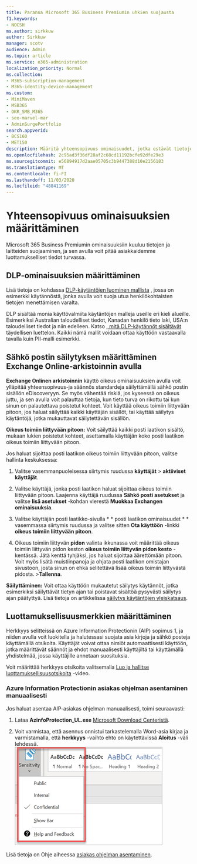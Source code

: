 ```yaml
---
title: Paranna Microsoft 365 Business Premiumin uhkien suojausta
f1.keywords:
- NOCSH
ms.author: sirkkuw
author: Sirkkuw
manager: scotv
audience: Admin
ms.topic: article
ms.service: o365-administration
localization_priority: Normal
ms.collection:
- M365-subscription-management
- M365-identity-device-management
ms.custom:
- MiniMaven
- MSB365
- OKR_SMB_M365
- seo-marvel-mar
- AdminSurgePortfolio
search.appverid:
- BCS160
- MET150
description: Määritä yhteensopivuus ominaisuudet, jotka estävät tietojen menettämisen ja auttavat pitämään asiakkaiden luottamukselliset tiedot turvassa.
ms.openlocfilehash: 2c95ad3f36df28af2c68cd11192bcfe92dfe29e3
ms.sourcegitcommit: e56894917d2aae05705c3b9447388d10e2156183
ms.translationtype: MT
ms.contentlocale: fi-FI
ms.lasthandoff: 11/03/2020
ms.locfileid: "48841169"
---
```

# <a name="set-up-compliance-features"></a>Yhteensopivuus ominaisuuksien määrittäminen

Microsoft 365 Business Premiumin ominaisuuksiin kuuluu tietojen ja laitteiden suojaaminen, ja sen avulla voit pitää asiakkaidemme luottamukselliset tiedot turvassa.

## <a name="set-up-dlp-features"></a>DLP-ominaisuuksien määrittäminen

Lisä tietoja on kohdassa [DLP-käytäntöjen luominen mallista](https://docs.microsoft.com/microsoft-365/compliance/create-a-dlp-policy-from-a-template) , jossa on esimerkki käytännöstä, jonka avulla voit suoja utua henkilökohtaisten tietojen menettämisen varalta. 
  
DLP sisältää monia käyttövalmiita käytäntöjen malleja useille eri kieli alueille. Esimerkiksi Australian taloudelliset tiedot, Kanadan henkilö tieto laki, USA:n taloudelliset tiedot ja niin edelleen. Katso [, mitä DLP-käytännöt sisältävät](https://docs.microsoft.com/microsoft-365/compliance/what-the-dlp-policy-templates-include) täydellisen luettelon. Kaikki nämä mallit voidaan ottaa käyttöön vastaavalla tavalla kuin PII-malli esimerkki. 
  
## <a name="set-up-email-retention-with-exchange-online-archiving"></a>Sähkö postin säilytyksen määrittäminen Exchange Online-arkistoinnin avulla

 **Exchange Onlinen arkistoinnin** käyttö oikeus ominaisuuksien avulla voit ylläpitää yhteensopivuus-ja säännös standardeja säilyttämällä sähkö postin sisällön eDiscoveryyn. Se myös vähentää riskiä, jos kyseessä on oikeus juttu, ja sen avulla voit palauttaa tietoja, kun tieto turva on rikottu tai kun sinun on palautettava poistetut kohteet. Voit käyttää oikeus toimiin liittyvään pitoon, jos haluat säilyttää kaikki käyttäjän sisällöt, tai käyttää säilytys käytäntöjä, jotka mukauttavat säilytettävän sisällön.
  
**Oikeus toimiin liittyvään pitoon:** Voit säilyttää kaikki posti laatikon sisältö, mukaan lukien poistetut kohteet, asettamalla käyttäjän koko posti laatikon oikeus toimiin liittyvään pitoon. 
    
Jos haluat sijoittaa posti laatikon oikeus toimiin liittyvään pitoon, valitse hallinta keskuksessa:
    
1. Valitse vasemmanpuoleisessa siirtymis ruudussa **käyttäjät** \> **aktiiviset käyttäjät**.
    
2. Valitse käyttäjä, jonka posti laatikon haluat sijoittaa oikeus toimiin liittyvään pitoon. Laajenna käyttäjä ruudussa **Sähkö posti asetukset** ja valitse **lisä asetukset** -kohdan vierestä **Muokkaa Exchangen ominaisuuksia**.
    
3. Valitse käyttäjän posti laatikko-sivulla * * posti laatikon ominaisuudet * * vasemmassa siirtymis ruudussa ja valitse sitten **Ota käyttöön** -linkki **oikeus toimiin liittyvään pitoon**.
    
4. Oikeus toimiin liittyvän **pidon** valinta ikkunassa voit määrittää oikeus toimiin liittyvän pidon keston **oikeus toimiin liittyvän pidon kesto** -kentässä. Jätä kenttä tyhjäksi, jos haluat sijoittaa äärettömään pitoon. Voit myös lisätä muistiinpanoja ja ohjata posti laatikon omistajan sivustoon, josta sinun on ehkä selitettävä lisää oikeus toimiin liittyvästä pidosta. \>**Tallenna**.
    
**Säilyttäminen:** Voit ottaa käyttöön mukautetut säilytys käytännöt, jotka esimerkiksi säilyttävät tietyn ajan tai poistavat sisältöä pysyvästi säilytys ajan päätyttyä. Lisä tietoja on artikkelissa [säilytys käytäntöjen yleiskatsaus](https://docs.microsoft.com/microsoft-365/compliance/retention-policies).

## <a name="set-up-sensitivity-labels"></a>Luottamuksellisuusmerkkien määrittäminen

Herkkyys selitteissä on Azure Information Protectionin (AIP) sopimus 1, ja niiden avulla voit luokitella ja halutessasi suojata asia kirjoja ja sähkö posteja käyttämällä otsikoita. Käyttäjät voivat ottaa nimiöt automaattisesti käyttöön, jotka määrittävät säännöt ja ehdot manuaalisesti käyttäjiltä tai käyttämällä yhdistelmää, jossa käyttäjille annetaan suosituksia.

Voit määrittää herkkyys otsikoita valitsemalla [Luo ja hallitse luottamuksellisuusotsikoita](https://support.microsoft.com/office/2fb96b54-7dd2-4f0c-ac8d-170790d4b8b9) -video.



### <a name="install-the-azure-information-protection-client-manually"></a>Azure Information Protectionin asiakas ohjelman asentaminen manuaalisesti

Jos haluat asentaa AIP-asiakas ohjelman manuaalisesti, toimi seuraavasti:

1. Lataa **AzinfoProtection_UL.exe** [Microsoft Download Centeristä](https://www.microsoft.com/download/details.aspx?id=53018).
 
2. Voit varmistaa, että asennus onnistui tarkastelemalla Word-asia kirjaa ja varmistamalla, että **herkkyys** -vaihto ehto on käytettävissä **Aloitus** -väli lehdessä.
<br/>![Word-asia kirjan avattava suojaus-väli lehti.](../media/word-sensitivity.png)

Lisä tietoja on Ohje aiheessa [asiakas ohjelman asentaminen](https://docs.microsoft.com/azure/information-protection/infoprotect-tutorial-step3).
